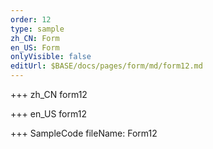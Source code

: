 ```yaml
--- 
order: 12
type: sample
zh_CN: Form
en_US: Form
onlyVisible: false
editUrl: $BASE/docs/pages/form/md/form12.md
---
```


+++ zh_CN
form12

+++ en_US
form12

+++ SampleCode
fileName: Form12
